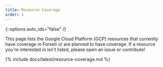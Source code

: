 ```yaml
---
title: Resource Coverage
order: 1
---
```

{::options auto_ids="false" /}

This page lists the Google Cloud Platform (GCP) resources that currently have
coverage in Forseti or are planned to have coverage. If a resource you're
interested in isn't listed, please open an issue or contribute!

{% include docs/latest/resource-coverage.md %}
